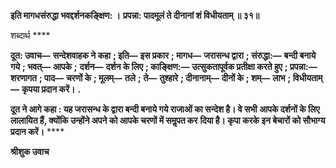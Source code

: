 **इति मागधसंरुद्धा भवद्दर्शनकङ्क्षिण: ।** **प्रपन्ना: पादमूलं ते दीनानां शं विधीयताम् ॥ ३१॥** 

शब्दार्थ **** 

**दूत: उवाच—** **सन्देशवाहक ने कहा** **; इति—** **इस प्रकार** **; मागध—** **जरासन्ध द्वारा** **; संरुद्धा:—** **बन्दी बनाये गये** **; भवत्—** **आपके** **;** **दर्शन—** **दर्शन के लिए** **; काङ्क्षिण:—** **उत्सुकतापूर्वक प्रतीक्षा करते हुए** **; प्रपन्ना:—** **शरणागत** **; पाद—** **चरणों के** **; मूलम्—** **तले** **;** **ते—** **तुश्हारे** **; दीनानाम्—** **दीनों के** **; शम्—** **लाभ** **; विधीयताम्—** **कृपया प्रदान करें।** **.** 

**दूत ने आगे कहा : यह जरासन्ध के द्वारा बन्दी बनाये गये राजाओं का सन्देश है। वे सभी** **आपके दर्शनों के लिए लालायित हैं, क्योंकि उन्होंने अपने को आपके चरणों में समॢपत कर** **दिया है। कृपा करके इन बेचारों को सौभाग्य प्रदान करें।** **** 

**श्रीशुक उवाच** 